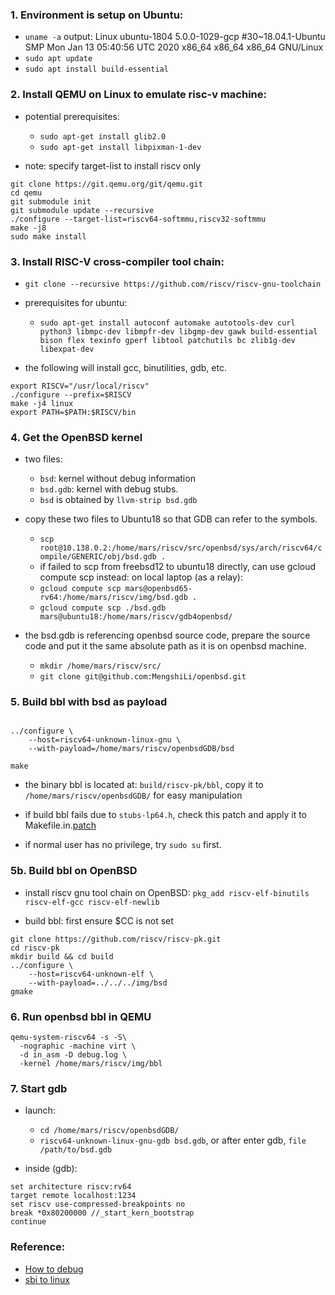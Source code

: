 ### 1. Environment is setup on Ubuntu:
- `uname -a` output: 
  Linux ubuntu-1804 5.0.0-1029-gcp #30~18.04.1-Ubuntu SMP Mon Jan 13 05:40:56 UTC 2020 x86_64 x86_64 x86_64 GNU/Linux
- `sudo apt update` 
- `sudo apt install build-essential`

  
### 2. Install QEMU on Linux to emulate risc-v machine:
- potential prerequisites:
  - `sudo apt-get install glib2.0`
  - `sudo apt-get install libpixman-1-dev`

- note: specify target-list to install riscv only
```
git clone https://git.qemu.org/git/qemu.git
cd qemu
git submodule init
git submodule update --recursive
./configure --target-list=riscv64-softmmu,riscv32-softmmu
make -j8
sudo make install
```


### 3. Install RISC-V cross-compiler tool chain:
- `git clone --recursive https://github.com/riscv/riscv-gnu-toolchain`
- prerequisites for ubuntu: 
  - `sudo apt-get install autoconf automake autotools-dev curl python3 libmpc-dev libmpfr-dev libgmp-dev gawk build-essential bison flex texinfo gperf libtool patchutils bc zlib1g-dev libexpat-dev`

- the following will install gcc, binutilities, gdb, etc.
```
export RISCV="/usr/local/riscv"
./configure --prefix=$RISCV
make -j4 linux
export PATH=$PATH:$RISCV/bin
```

  
### 4. Get the OpenBSD kernel
- two files:
  - `bsd`: kernel without debug information
  - `bsd.gdb`: kernel with debug stubs.
  - `bsd` is obtained by `llvm-strip bsd.gdb`
  
- copy these two files to Ubuntu18 so that GDB can refer to the symbols.
  - `scp root@10.138.0.2:/home/mars/riscv/src/openbsd/sys/arch/riscv64/compile/GENERIC/obj/bsd.gdb .`
  - if failed to scp from freebsd12 to ubuntu18 directly, can use gcloud compute scp instead: on local laptop (as a relay):
  - `gcloud compute scp mars@openbsd65-rv64:/home/mars/riscv/img/bsd.gdb .`
  - `gcloud compute scp ./bsd.gdb mars@ubuntu18:/home/mars/riscv/gdb4openbsd/`

- the bsd.gdb is referencing openbsd source code, prepare the source code and put it the same absolute path as it is on openbsd machine. 
  - `mkdir /home/mars/riscv/src/`
  - `git clone git@github.com:MengshiLi/openbsd.git`


### 5. Build bbl with bsd as payload
```

../configure \
    --host=riscv64-unknown-linux-gnu \
    --with-payload=/home/mars/riscv/openbsdGDB/bsd

make
```
- the binary bbl is located at: `build/riscv-pk/bbl`, copy it to `/home/mars/riscv/openbsdGDB/` for easy manipulation

- if build bbl fails due to `stubs-lp64.h`, check this patch and apply it to Makefile.in.[patch](https://github.com/riscv/riscv-pk/pull/114/commits/00f0dd04cbdb670f7e81d7fe5c686cb49e7cd182)

- if normal user has no privilege, try `sudo su` first.


### 5b. Build bbl on OpenBSD
- install riscv gnu tool chain on OpenBSD: `pkg_add riscv-elf-binutils riscv-elf-gcc riscv-elf-newlib`

- build bbl: first ensure $CC is not set
```
git clone https://github.com/riscv/riscv-pk.git
cd riscv-pk
mkdir build && cd build
../configure \
    --host=riscv64-unknown-elf \
    --with-payload=../../../img/bsd
gmake
```


### 6. Run openbsd bbl in QEMU
```
qemu-system-riscv64 -s -S\
  -nographic -machine virt \
  -d in_asm -D debug.log \
  -kernel /home/mars/riscv/img/bbl 
```


### 7. Start gdb 
- launch: 
  - `cd /home/mars/riscv/openbsdGDB/`
  - `riscv64-unknown-linux-gnu-gdb bsd.gdb`, or after enter gdb, `file /path/to/bsd.gdb`

- inside (gdb):
```
set architecture riscv:rv64
target remote localhost:1234
set riscv use-compressed-breakpoints no
break *0x80200000 //_start_kern_bootstrap
continue
```

### Reference:
- [How to debug](http://docs.keystone-enclave.org/en/latest/Getting-Started/How-to-Debug.html)
- [sbi to linux](https://github.com/slavaim/riscv-notes/blob/master/bbl/sbi-to-linux.md)


